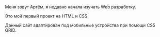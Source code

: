    Меня зовут Артём, я недавно начала изучать Web разработку. 
   
   Это мой первый проект на HTML и CSS. 
   
   Данный сайт адаптирован под мобильные устройства при помощи CSS GRID. 
